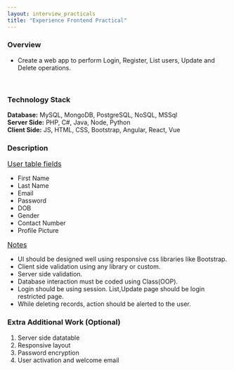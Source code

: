 ```yaml
---
layout: interview_practicals
title: "Experience Frontend Practical"
---
```


### Overview

* Create a web app to perform Login, Register, List users, Update and Delete operations.
<br>

### Technology Stack

**Database:** MySQL, MongoDB, PostgreSQL, NoSQL, MSSql<br>
**Server Side:** PHP, C#, Java, Node, Python<br>
**Client Side:** JS, HTML, CSS, Bootstrap, Angular, React, Vue<br>

### Description

<font size="3"><u>User table fields</u></font>

* First Name
* Last Name
* Email
* Password
* DOB
* Gender
* Contact Number
* Profile Picture

<font size="3"><u>Notes</u></font>

* UI should be designed well using responsive css libraries like Bootstrap.
* Client side validation using any library or custom.
* Server side validation.
* Database interaction must be coded using Class(OOP).
* Login should be using session. List,Update page should be login restricted page.
* While deleting records, action should be alerted to the user.

### Extra Additional Work (Optional)

1. Server side datatable
2. Responsive layout
3. Password encryption
4. User activation and welcome email
